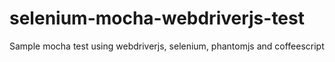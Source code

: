 # selenium-mocha-webdriverjs-test
Sample mocha test using webdriverjs, selenium, phantomjs and coffeescript
